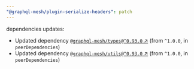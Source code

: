 ```yaml
---
"@graphql-mesh/plugin-serialize-headers": patch
---
```

dependencies updates:
  - Updated dependency [`@graphql-mesh/types@^0.93.0` ↗︎](https://www.npmjs.com/package/@graphql-mesh/types/v/0.93.0) (from `^1.0.0`, in `peerDependencies`)
  - Updated dependency [`@graphql-mesh/utils@^0.93.0` ↗︎](https://www.npmjs.com/package/@graphql-mesh/utils/v/0.93.0) (from `^1.0.0`, in `peerDependencies`)
